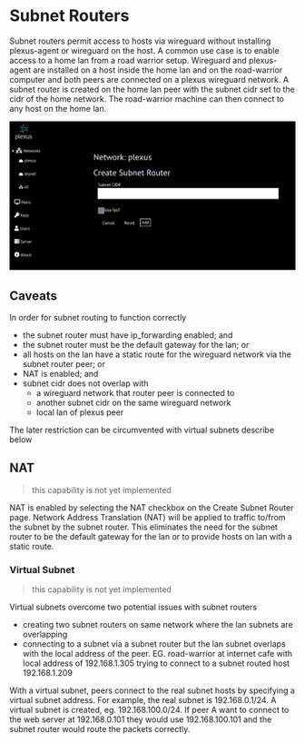 # Subnet Routers
Subnet routers permit access to hosts via wireguard without installing plexus-agent or wireguard on the host.  A common use case is to enable access to a home lan from a road warrior setup.
Wireguard and plexus-agent are installed on a host inside the home lan and on the road-warrior computer and both peers are connected on a plexus wireguard network.  A subnet router is created on 
the home lan peer with the subnet cidr set to the cidr of the home network.  The road-warrior machine can then connect to any host on the home lan.

![subnet router](screenshots/subnet_router.png)
## Caveats 
In order for subnet routing to function correctly
* the subnet router must have ip_forwarding enabled; and
* the subnet router must be the default gateway for the lan; or
* all hosts on the lan have a static route for the wireguard network via the subnet router peer; or
* NAT is enabled; and
* subnet cidr does not overlap with
    * a wireguard network that router peer is connected to
    * another subnet cidr on the same wireguard network
    * local lan of plexus peer

The later restriction can be circumvented with virtual subnets describe below

## NAT
> this capability is not yet implemented

NAT is enabled by selecting the NAT checkbox on the Create Subnet Router page.  Network Address Translation (NAT) will be applied to traffic to/from the subnet by the subnet router.
This eliminates the need for the subnet router to be the default gateway for the lan or to provide hosts on lan with a static route.

### Virtual Subnet
> this capability is not yet implemented

Virtual subnets overcome two potential issues with subnet routers
* creating two subnet routers on same network where the lan subnets are overlapping
* connecting to a subnet via a subnet router but the lan subnet overlaps with the local address of the peer. EG. road-warrior at internet cafe with local address of 192.168.1.305 trying to connect to a
 subnet routed host 192.168.1.209 

With a virtual subnet, peers connect to the real subnet hosts by specifying a virtual subnet address. For example, the real subnet is 192.168.0.1/24.  A virtual subnet is created, eg. 192.168.100.0/24.
If peer A want to connect to the web server at 192.168.0.101 they would use 192.168.100.101 and the subnet router would route the packets correctly.
